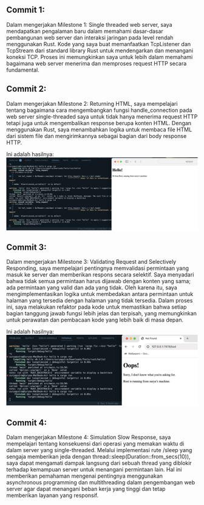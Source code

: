## Commit 1:
Dalam mengerjakan Milestone 1: Single threaded web server, saya mendapatkan pengalaman baru dalam memahami dasar-dasar pembangunan web server dan interaksi jaringan pada level rendah menggunakan Rust. Kode yang saya buat memanfaatkan TcpListener dan TcpStream dari standard library Rust untuk mendengarkan dan menangani koneksi TCP. Proses ini memungkinkan saya untuk lebih dalam memahami bagaimana web server menerima dan memproses request HTTP secara fundamental. 

## Commit 2:
Dalam mengerjakan Milestone 2: Returning HTML, saya mempelajari tentang bagaimana cara mengembangkan fungsi handle_connection pada web server single-threaded saya untuk tidak hanya menerima request HTTP tetapi juga untuk mengembalikan response berupa konten HTML. Dengan menggunakan Rust, saya menambahkan logika untuk membaca file HTML dari sistem file dan mengirimkannya sebagai bagian dari body response HTTP. 

Ini adalah hasilnya:
![Commit 2 screen capture](/assets/images/commit2.jpeg)

## Commit 3:
Dalam mengerjakan Milestone 3: Validating Request and Selectively Responding, saya mempelajari pentingnya memvalidasi permintaan yang masuk ke server dan memberikan respons secara selektif. Saya menyadari bahwa tidak semua permintaan harus dijawab dengan konten yang sama; ada permintaan yang valid dan ada yang tidak. Oleh karena itu, saya mengimplementasikan logika untuk membedakan antara permintaan untuk halaman yang tersedia dengan halaman yang tidak tersedia. Dalam proses ini, saya melakukan refaktor pada kode untuk memastikan bahwa setiap bagian tanggung jawab fungsi lebih jelas dan terpisah, yang memungkinkan untuk perawatan dan pembacaan kode yang lebih baik di masa depan.

Ini adalah hasilnya:
![Commit 3 screen capture](/assets/images/commit3.jpeg)

## Commit 4:
Dalam mengerjakan Milestone 4: Simulation Slow Response, saya mempelajari tentang konsekuensi dari operasi yang memakan waktu di dalam server yang single-threaded. Melalui implementasi rute /sleep yang sengaja memberikan jeda dengan thread::sleep(Duration::from_secs(10)), saya dapat mengamati dampak langsung dari sebuah thread yang diblokir terhadap kemampuan server untuk menangani permintaan lain. Hal ini memberikan pemahaman mengenai pentingnya menggunakan asynchronous programming dan multithreading dalam pengembangan web server agar dapat menangani beban kerja yang tinggi dan tetap memberikan layanan yang responsif.

